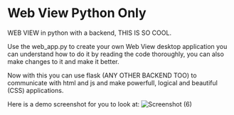 # Web View Python Only

WEB VIEW in python with a backend, THIS IS SO COOL.

Use the web_app.py to create your own Web View desktop application you can understand how to do it by reading the code thoroughly, you can also make changes to it and make it better.

Now with this you can use flask (ANY OTHER BACKEND TOO) to communicate with html and js and make powerfull, logical and beautiful (CSS) applications.

Here is a demo screenshot for you to look at:
![Screenshot (6)](https://user-images.githubusercontent.com/112322818/187078427-3b854a38-0c8c-4625-9f23-b8670961b87d.png)
